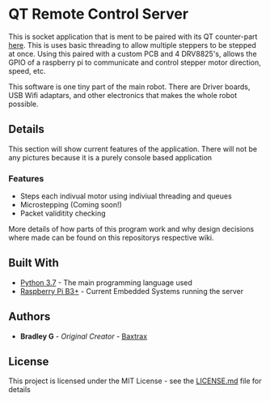 # QT Remote Control Server

This is socket application that is ment to be paired with its QT counter-part [here](https://github.com/baxtrax/QT-Remote-Control-Server). This is uses basic threading to allow multiple steppers to be stepped at once. Using this paired with a custom PCB and 4 DRV8825's, allows the GPIO of a raspberry pi to communicate and control stepper motor direction, speed, etc.

This software is one tiny part of the main robot. There are Driver boards, USB Wifi adaptars, and other electronics that makes the whole robot possible.

## Details

This section will show current features of the application. There will not be any pictures because it is a purely console based application

### Features
* Steps each indivual motor using indiviual threading and queues
* Microstepping (Coming soon!)
* Packet validitity checking

More details of how parts of this program work and why design decisions where made can be found on this repositorys respective wiki.

## Built With

* [Python 3.7](https://www.python.org/downloads/release/python-370/) - The main programming language used
* [Raspberry Pi B3+](https://www.raspberrypi.org/products/raspberry-pi-3-model-b-plus/) - Current Embedded Systems running the server

## Authors

* **Bradley G** - *Original Creator* - [Baxtrax](https://github.com/baxtrax)

## License

This project is licensed under the MIT License - see the [LICENSE.md](LICENSE.md) file for details
